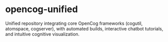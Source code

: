 # opencog-unified
Unified repository integrating core OpenCog frameworks (cogutil, atomspace, cogserver), with automated builds, interactive chatbot tutorials, and intuitive cognitive visualization.
